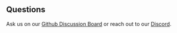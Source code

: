 ## Questions

Ask us on our
[Github Discussion Board](https://github.com/orgs/Web3Auth/discussions) or reach
out to our [Discord](https://discord.gg/web3auth).
